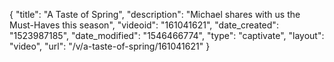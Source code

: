 {
    "title": "A Taste of Spring",
    "description": "Michael shares with us the Must-Haves this season",
    "videoid": "161041621",
    "date_created": "1523987185",
    "date_modified": "1546466774",
    "type": "captivate",
    "layout": "video",
    "url": "\/v\/a-taste-of-spring\/161041621"
}